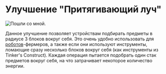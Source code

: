 # Улучшение "Притягивающий луч"

![Пошли со мной.](oredict:oc:tractorBeamUpgrade)

Данное улучшение позволяет устройствам подбирать предметы в радиусе 3 блоков вокруг себя. Это очень удобно использовать для [роботов](../block/robot.md)-фермеров, а также если они используют инструменты, ломающие сразу несколько блоков вокруг себя (как инструменты из Tinker's Construct). Каждая операция пытается подобрать один стак предметов вокруг себя, на что затрачивает некоторое количество энергии.
